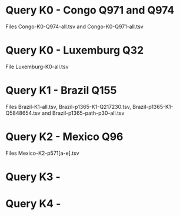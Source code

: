 # Query K0 - Congo Q971 and Q974

Files Congo-K0-Q974-all.tsv and Congo-K0-Q971-all.tsv

# Query K0 - Luxemburg Q32

File Luxemburg-K0-all.tsv

# Query K1 - Brazil Q155

Files Brazil-K1-all.tsv, Brazil-p1365-K1-Q217230.tsv, Brazil-p1365-K1-Q5848654.tsv and Brazil-p1365-path-p30-all.tsv

# Query K2 - Mexico Q96

Files Mexico-K2-p571[a-e].tsv

# Query K3 -

# Query K4 - 

